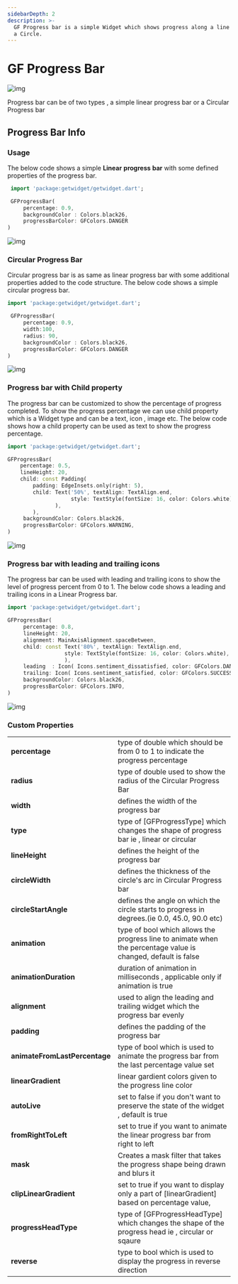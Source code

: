 ```yaml
---
sidebarDepth: 2
description: >-
  GF Progress bar is a simple Widget which shows progress along a line or along
  a Circle.
---
```


# GF Progress Bar

![img](https://ik.imagekit.io/ionicfirebaseapp/docs/tr:dpr-auto,tr:w-auto/Progress_bar_docs_banner_2x_U9p_yPuSY.png)

Progress bar can be of two types , a simple linear progress bar or a Circular Progress bar

## Progress Bar Info

### Usage

The below code shows a simple **Linear** **progress** **bar** with some defined properties of the progress bar.

```dart
 import 'package:getwidget/getwidget.dart';

 GFProgressBar(
     percentage: 0.9,
     backgroundColor : Colors.black26,
     progressBarColor: GFColors.DANGER
)
```

![img](https://ik.imagekit.io/ionicfirebaseapp/linear-progress-bar-2x_ebnfBpW8b.png)

### Circular Progress Bar

Circular progress bar is as same as linear progress bar with some additional properties added to the code structure. The below code shows a simple circular progress bar.

```dart
import 'package:getwidget/getwidget.dart';

 GFProgressBar(
     percentage: 0.9,
     width:100,
     radius: 90,
     backgroundColor : Colors.black26,
     progressBarColor: GFColors.DANGER
)
```

![img](https://ik.imagekit.io/ionicfirebaseapp/circular-progress-bar-2x_UaAAL_bAA.png)

### Progress bar with Child property

The progress bar can be customized to show the percentage of progress completed. To show the progress percentage we can use child property which is a Widget type and can be a text, icon , image etc. The below code shows how a child property can be used as text to show the progress percentage.

```dart
import 'package:getwidget/getwidget.dart';

GFProgressBar(
    percentage: 0.5,
    lineHeight: 20,
    child: const Padding(
        padding: EdgeInsets.only(right: 5),
        child: Text('50%', textAlign: TextAlign.end,
                    style: TextStyle(fontSize: 16, color: Colors.white),
               ),
        ),
     backgroundColor: Colors.black26,
     progressBarColor: GFColors.WARNING,
)
```

![img](https://ik.imagekit.io/ionicfirebaseapp/progress-bar-with-child-property-2x_KUHho34A3.png)

### Progress bar with leading and trailing icons

The progress bar can be used with leading and trailing icons to show the level of progress percent from 0 to 1. The below code shows a leading and trailing icons in a Linear Progress bar.

```dart
import 'package:getwidget/getwidget.dart';

GFProgressBar(
     percentage: 0.8,
     lineHeight: 20,
     alignment: MainAxisAlignment.spaceBetween,
     child: const Text('80%', textAlign: TextAlign.end,
                  style: TextStyle(fontSize: 16, color: Colors.white),
                  ),
     leading  : Icon( Icons.sentiment_dissatisfied, color: GFColors.DANGER),
     trailing: Icon( Icons.sentiment_satisfied, color: GFColors.SUCCESS),
     backgroundColor: Colors.black26,
     progressBarColor: GFColors.INFO,
)
```

![img](https://ik.imagekit.io/ionicfirebaseapp/progressbar-with-leading-and-trailing-icons-2x_b-NgotN5B.png)

### Custom Properties

|  |  |
| :--- | :--- |
| **percentage** | type of double which should be from 0 to 1 to indicate the progress percentage |
| **radius** | type of double used to show the radius of the Circular Progress Bar |
| **width** | defines the width of the progress bar |
| **type** | type of \[GFProgressType\] which changes the shape of progress bar ie , linear or circular |
| **lineHeight** | defines the height of the progress bar |
| **circleWidth** | defines the thickness of the circle's arc in Circular Progress bar |
| **circleStartAngle** | defines the angle on which the circle starts to progress in degrees.\(ie 0.0, 45.0, 90.0 etc\) |
| **animation** | type of bool which allows the progress line to animate when the percentage value is changed, default is false |
| **animationDuration** | duration of animation in milliseconds , applicable only if animation is true |
| **alignment** | used to align the leading and trailing widget which the progress bar evenly |
| **padding** | defines the padding of the progress bar |
| **animateFromLastPercentage** | type of bool which is used to animate the progress bar from the last percentage value set |
| **linearGradient** | linear gardient colors given to the progress line color |
| **autoLive** | set to false if you don't want to preserve the state of the widget , default is true |
| **fromRightToLeft** | set to true if you want to animate the linear progress bar from right to left |
| **mask** | Creates a mask filter that takes the progress shape being drawn and blurs it |
| **clipLinearGradient** | set to true if you want to display only a part of \[linearGradient\] based on percentage value, |
| **progressHeadType** | type of \[GFProgressHeadType\] which changes the shape of the progress head ie ,  circular or sqaure |
| **reverse** | type to bool which is used to display the progress in reverse direction |

